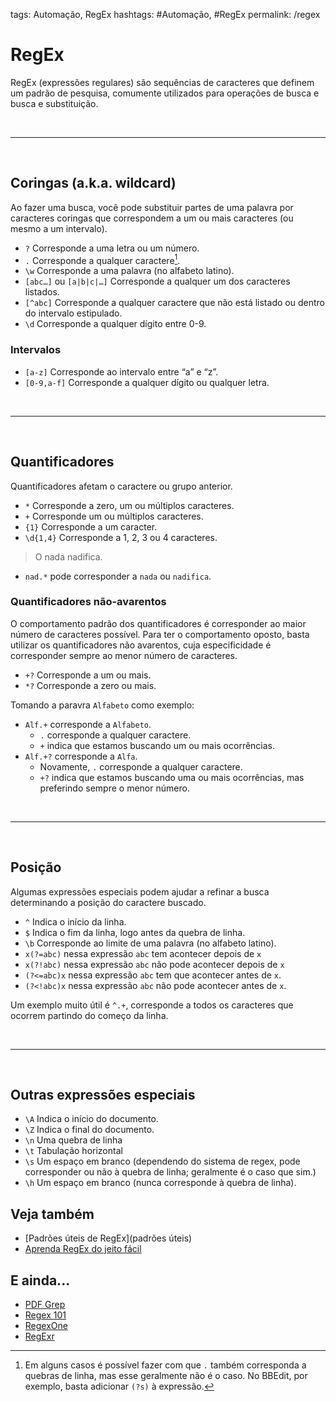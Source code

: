 tags: Automação, RegEx
hashtags: #Automação, #RegEx
permalink: /regex

# RegEx  

RegEx (expressões regulares) são sequências de caracteres que definem um padrão de pesquisa, comumente utilizados para operações de busca e busca e substituição.

<br>  

***

<br>  
  
## Coringas (a.k.a. wildcard)

Ao fazer uma busca, você pode substituir partes de uma palavra por caracteres coringas que correspondem a um ou mais caracteres (ou mesmo a um intervalo). 

- `?` Corresponde a uma letra ou um número.
- `.` Corresponde a qualquer caractere[^1].
- `\w` Corresponde a uma palavra (no alfabeto latino).
- `[abc…]` ou `[a|b|c|…]` Corresponde a qualquer um dos caracteres listados.
- `[^abc]` Corresponde a qualquer caractere que não está listado ou dentro do intervalo estipulado. 
- `\d` Corresponde a qualquer dígito entre 0-9.

### Intervalos

- `[a-z]` Corresponde ao intervalo entre “a” e “z”.  
- `[0-9,a-f]` Corresponde a qualquer dígito ou qualquer letra.

<br>  

***  

<br>  

## Quantificadores

Quantificadores afetam o caractere ou grupo anterior.

- `*` Corresponde a zero, um ou múltiplos caracteres.
- `+` Corresponde um ou múltiplos caracteres.
- `{1}` Corresponde a um caracter.
- `\d{1,4}` Corresponde a 1, 2, 3 ou 4 caracteres.

> O nada nadifica.  

- `nad.*` pode corresponder a `nada` ou `nadifica`.

### Quantificadores não-avarentos 

O comportamento padrão dos quantificadores é corresponder ao maior número de caracteres possível. Para ter o comportamento oposto, basta utilizar os quantificadores não avarentos, cuja especificidade é corresponder sempre ao menor número de caracteres.

- `+?` Corresponde a um ou mais.
- `*?` Corresponde a zero ou mais.

Tomando a paravra `Alfabeto` como exemplo:

- `Alf.+` corresponde a `Alfabeto`.
	* `.` corresponde a qualquer caractere.
	* `+` indica que estamos buscando um ou mais ocorrências.
- `Alf.+?` corresponde a `Alfa`.
	* Novamente, `.` corresponde a qualquer caractere.
	* `+?` indica que estamos buscando uma ou mais ocorrências, mas preferindo sempre o menor número.

<br>  

***  

<br>  

## Posição

Algumas expressões especiais podem ajudar a refinar a busca determinando a posição do caractere buscado.

- `^` Indica o início da linha.
- `$` Indica o fim da linha, logo antes da quebra de linha.
- `\b` Corresponde ao limite de uma palavra (no alfabeto latino).
- `x(?=abc)` nessa expressão `abc` tem acontecer depois de `x`
- `x(?!abc)` nessa expressão `abc` não pode acontecer depois de `x`
- `(?<=abc)x` nessa expressão `abc` tem que acontecer antes de `x`.
- `(?<!abc)x` nessa expressão `abc` não pode acontecer antes de `x`.

Um exemplo muito útil é `^.+`,  corresponde a todos os caracteres que ocorrem partindo do começo da linha.

<br>  

***  

<br>  

## Outras expressões especiais

- `\A` Indica o início do documento. 
- `\Z` Indica o final do documento.
- `\n` Uma quebra de linha
- `\t` Tabulação horizontal
- `\s` Um espaço em branco (dependendo do sistema de regex, pode corresponder ou não à quebra de linha; geralmente é o caso que sim.)
- `\h` Um espaço em branco (nunca corresponde à quebra de linha).

## Veja também

- [Padrões úteis de RegEx](padrões úteis)
- [Aprenda RegEx do jeito fácil](https://github.com/ziishaned/learn-regex/blob/master/translations/README-pt_BR.md)

## E ainda...

- [PDF Grep](https://pdfgrep.org/index.html)
- [Regex 101](https://regex101.com)
- [RegexOne](https://regexone.com)
- [RegExr](https://regexr.com)


[^1]: Em alguns casos é possível fazer com que `.` também corresponda a quebras de linha, mas esse geralmente não é o caso. No BBEdit, por exemplo, basta adicionar `(?s)` à expressão.  



